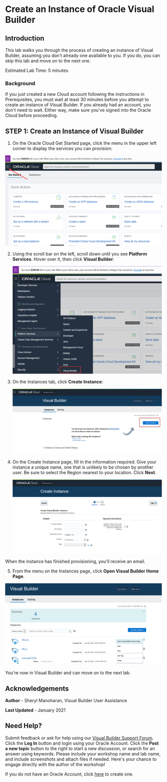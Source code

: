 # Create an Instance of Oracle Visual Builder  

## Introduction

This lab walks you through the process of creating an instance of Visual Builder, assuming you don't already one available to you.  If you do, you can skip this lab and move on to the next one.

Estimated Lab Time:  5 minutes

### Background

If you just created a new Cloud account following the instructions in Prerequisites, you must wait at least 30 minutes before you attempt to create an instance of Visual Builder.  If you already had an account, you don't need to wait.  Either way, make sure you've signed into the Oracle Cloud before proceeding.

## **STEP 1**: Create an Instance of Visual Builder

1.  On the Oracle Cloud Get Started page, click the menu in the upper left corner to display the services you can provision:

![](./images/hamburger.png)

2.  Using the scroll bar on the left, scroll down until you see **Platform Services**.  Hover over it, then click **Visual Builder**:

    ![](./images/platform.png)

3.  On the Instances tab, click **Create Instance**:

    ![](./images/create_instance.png)


4.  On the Create Instance page, fill in the information required.  Give your instance a unique name, one that is unlikely to be chosen by another user.  Be sure to select the Region nearest to your location.  Click **Next**.

    ![](./images/detail.png)

When the instance has finished provisioning, you'll receive an email.  

5. From the menu on the Instances page, click **Open Visual Builder Home Page**.

  ![](./images/open.png)

  You're now in Visual Builder and can move on to the next lab.

## Acknowledgements
**Author** - Sheryl Manoharan, Visual Builder User Assistance

**Last Updated** - January 2021

## Need Help?
Submit feedback or ask for help using our [Visual Builder Support Forum](https://cloudcustomerconnect.oracle.com/resources/e610f4723c/summary). Click the **Log In** button and login using your Oracle Account. Click the **Post a new topic** button to the right to start a new discussion, or search for an answer using keywords.  Please include your workshop name and lab name, and include screenshots and attach files if needed.  Here's your chance to engage directly with the author of the workshop!


If you do not have an Oracle Account, click [here](https://profile.oracle.com/myprofile/account/create-account.jspx) to create one.
